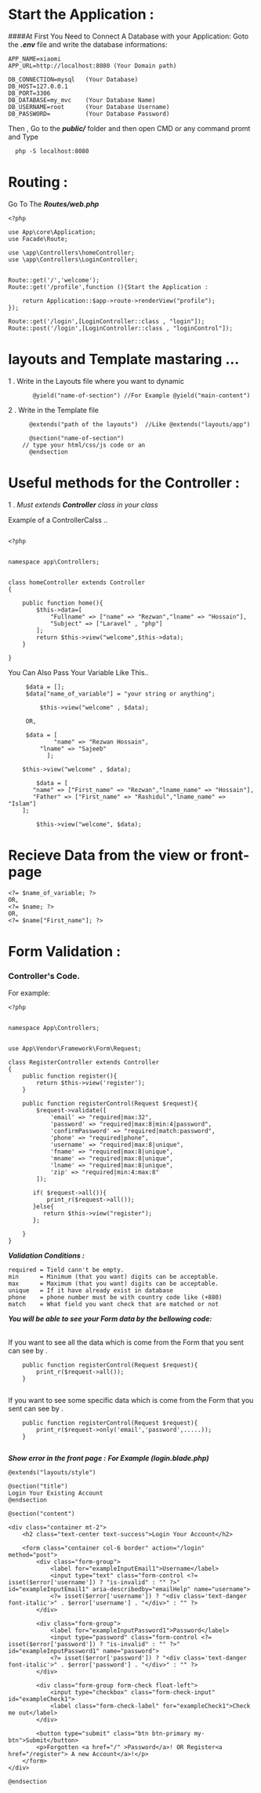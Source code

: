 # Start the Application :
####At First You Need to Connect A Database with your Application:
Goto the ***.env*** file and write the database informations:
```
APP_NAME=xiaomi
APP_URL=http://localhost:8080 (Your Domain path)

DB_CONNECTION=mysql   (Your Database)
DB_HOST=127.0.0.1
DB_PORT=3306
DB_DATABASE=my_mvc    (Your Database Name)
DB_USERNAME=root      (Your Database Username)
DB_PASSWORD=          (Your Database Password)

```
Then , Go to the ***public/*** folder and then open CMD or any command promt and Type

```
  php -S localhost:8080 
```

# Routing :

Go To The **_Routes/web.php_**

```
<?php

use App\core\Application;
use Facade\Route;

use \app\Controllers\homeController;
use \app\Controllers\LoginController;


Route::get('/','welcome');
Route::get('/profile',function (){Start the Application :

    return Application::$app->route->renderView("profile");
});

Route::get('/login',[LoginController::class , "login"]);
Route::post('/login',[LoginController::class , "loginControl"]);

```

# layouts and Template mastaring ...

1 . Write in the Layouts file where you want to dynamic

``` 
       @yield("name-of-section") //For Example @yield("main-content")
```

2 . Write in the Template file

``` 
      @extends("path of the layouts")  //Like @extends("layouts/app") 

      @section("name-of-section")
	// type your html/css/js code or an
      @endsection
```

# Useful methods for the Controller :

1 . _Must extends **Controller** class in your class_

Example of a ControllerCalss ..

```

<?php


namespace app\Controllers;


class homeController extends Controller
{

    public function home(){
        $this->data=[
            "Fullname" => ["name" => "Rezwan","lname" => "Hossain"],
            "Subject" => ["Laravel" , "php"]
        ];
        return $this->view("welcome",$this->data);
    }

}
```

You Can Also Pass Your Variable Like This..

```
	 $data = [];
	 $data["name_of_variable"] = "your string or anything";
		
         $this->view("welcome" , $data);	
	 
	 OR,
	 
	 $data = [
             "name" => "Rezwan Hossain",
	     "lname" => "Sajeeb"
           ];

	$this->view("welcome" , $data);
       
        $data = [
	   "name" => ["First_name" => "Rezwan","lname_name" => "Hossain"],
	   "Father" => ["First_name" => "Rashidul","lname_name" => "Islam"]
	];
         
        $this->view("welcome", $data);
```

# Recieve Data from the view or front-page

```
<?= $name_of_variable; ?>
OR,
<?= $name; ?>
OR,
<?= $name["First_name"]; ?>
```

# Form Validation :

### Controller's Code.

For example:

```
<?php


namespace App\Controllers;


use App\Vendor\Framework\Form\Request;

class RegisterController extends Controller
{
    public function register(){
        return $this->view('register');
    }

    public function registerControl(Request $request){
        $request->validate([
            'email' => "required|max:32",
            'password' => "required|max:8|min:4|password",
            'confirmPassword' => "required|match:password",
            'phone' => "required|phone",
            'username' => "required|max:8|unique",
            'fname' => "required|max:8|unique",
            'mname' => "required|max:8|unique",
            'lname' => "required|max:8|unique",
            'zip' => "required|min:4:max:8"
        ]);

       if( $request->all()){
           print_r($request->all());
       }else{
          return $this->view("register");
       };

    }
}
```

***Validation Conditions :***

```
required = Tield cann't be empty.
min      = Minimum (that you want) digits can be acceptable.
max      = Maximum (that you want) digits can be acceptable.
unique   = If it have already exist in database
phone    = phone number must be with country code like (+880)
match    = What field you want check that are matched or not
```

***You will be able to see your Form data by the bellowing code:***<br><br>

If you want to see all the data which is come from the Form that you sent can see by .

```
    public function registerControl(Request $request){
        print_r($request->all());
    }
 
```

If you want to see some specific data which is come from the Form that you sent can see by .

```
    public function registerControl(Request $request){
        print_r($request->only('email','password',.....));
    }
 
```


***Show error in the front page :***
***For Example (login.blade.php)***

```
@extends("layouts/style")

@section("title")
Login Your Existing Account
@endsection

@section("content")

<div class="container mt-2">
    <h2 class="text-center text-success">Login Your Account</h2>
    
    <form class="container col-6 border" action="/login" method="post">
        <div class="form-group">
            <label for="exampleInputEmail1">Username</label>
            <input type="text" class="form-control <?= isset($error['username']) ? "is-invalid" : "" ?>" id="exampleInputEmail1" aria-describedby="emailHelp" name="username">
            <?= isset($error['username']) ? "<div class='text-danger font-italic'>" . $error['username'] . "</div>" : "" ?>
        </div>
        
        <div class="form-group">
            <label for="exampleInputPassword1">Password</label>
            <input type="password" class="form-control <?= isset($error['password']) ? "is-invalid" : "" ?>" id="exampleInputPassword1" name="password">
            <?= isset($error['password']) ? "<div class='text-danger font-italic'>" . $error['password'] . "</div>" : "" ?>
        </div>
        
        <div class="form-group form-check float-left">
            <input type="checkbox" class="form-check-input" id="exampleCheck1">
            <label class="form-check-label" for="exampleCheck1">Check me out</label>
        </div>
        
        <button type="submit" class="btn btn-primary my-btn">Submit</button>
        <p>Forgotten <a href="/" >Password</a>! OR Register<a href="/register"> A new Account</a>!</p>
    </form>
</div>

@endsection
```


